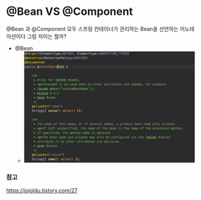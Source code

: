 # @Bean VS @Component

@Bean 과 @Component 모두 스프링 컨테이너가 관리하는 Bean을 선언하는 어노테이션이다 그럼 차이는 뭘까?

- @Bean
  - ![image-20200203102815703](@BeanVS@Component.assets/image-20200203102815703.png)

### 참고

https://jojoldu.tistory.com/27



